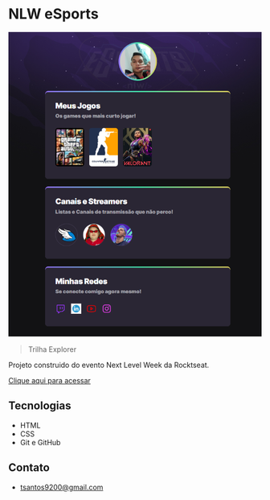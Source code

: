 # NLW eSports 
![githubexplorer](./github/githubexplorer.png)

> Trilha Explorer

Projeto construido do evento Next Level Week da Rocktseat.

[Clique aqui para acessar](https://isths.github.io/projeto-nlw-explorer/)

##  Tecnologias
- HTML
- CSS
- Git e GitHub

## Contato
- tsantos9200@gmail.com

